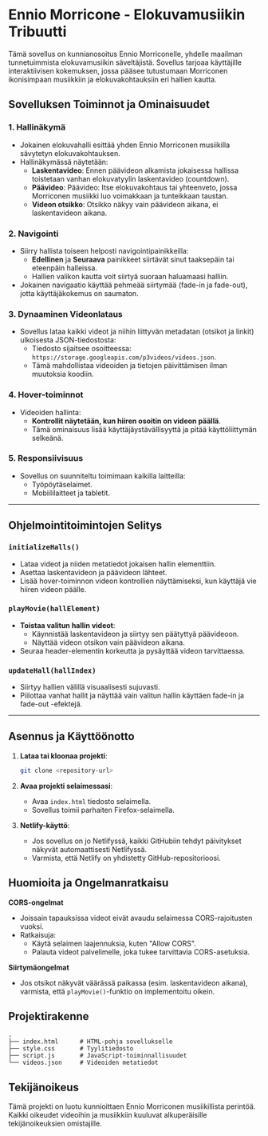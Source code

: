 # Ennio Morricone - Elokuvamusiikin Tribuutti

Tämä sovellus on kunnianosoitus Ennio Morriconelle, yhdelle maailman tunnetuimmista elokuvamusiikin säveltäjistä. Sovellus tarjoaa käyttäjille interaktiivisen kokemuksen, jossa pääsee tutustumaan Morriconen ikonisimpaan musiikkiin ja elokuvakohtauksiin eri hallien kautta.

## Sovelluksen Toiminnot ja Ominaisuudet

### 1. Hallinäkymä
- Jokainen elokuvahalli esittää yhden Ennio Morriconen musiikilla sävytetyn elokuvakohtauksen.
- Hallinäkymässä näytetään:
  - **Laskentavideo**: Ennen päävideon alkamista jokaisessa hallissa toistetaan vanhan elokuvatyylin laskentavideo (countdown).
  - **Päävideo**: Päävideo: Itse elokuvakohtaus tai yhteenveto, jossa Morriconen musiikki luo voimakkaan ja tunteikkaan taustan.
  - **Videon otsikko**: Otsikko näkyy vain päävideon aikana, ei laskentavideon aikana.

### 2. Navigointi
- Siirry hallista toiseen helposti navigointipainikkeilla:
  - **Edellinen** ja **Seuraava** painikkeet siirtävät sinut taaksepäin tai eteenpäin halleissa.
  - Hallien valikon kautta voit siirtyä suoraan haluamaasi halliin.
- Jokainen navigaatio käyttää pehmeää siirtymää (fade-in ja fade-out), jotta käyttäjäkokemus on saumaton.

### 3. Dynaaminen Videonlataus
- Sovellus lataa kaikki videot ja niihin liittyvän metadatan (otsikot ja linkit) ulkoisesta JSON-tiedostosta:
  - Tiedosto sijaitsee osoitteessa: `https://storage.googleapis.com/p3videos/videos.json`.
  - Tämä mahdollistaa videoiden ja tietojen päivittämisen ilman muutoksia koodiin.

### 4. Hover-toiminnot
- Videoiden hallinta:
  - **Kontrollit näytetään, kun hiiren osoitin on videon päällä**.
  - Tämä ominaisuus lisää käyttäjäystävällisyyttä ja pitää käyttöliittymän selkeänä.

### 5. Responsiivisuus
- Sovellus on suunniteltu toimimaan kaikilla laitteilla:
  - Työpöytäselaimet.
  - Mobiililaitteet ja tabletit.

---

## Ohjelmointitoimintojen Selitys

### `initializeHalls()`
- Lataa videot ja niiden metatiedot jokaisen hallin elementtiin.
- Asettaa laskentavideon ja päävideon lähteet.
- Lisää hover-toiminnon videon kontrollien näyttämiseksi, kun käyttäjä vie hiiren videon päälle.

### `playMovie(hallElement)`
- **Toistaa valitun hallin videot**:
  - Käynnistää laskentavideon ja siirtyy sen päätyttyä päävideoon.
  - Näyttää videon otsikon vain päävideon aikana.
- Seuraa header-elementin korkeutta ja pysäyttää videon tarvittaessa.

### `updateHall(hallIndex)`
- Siirtyy hallien välillä visuaalisesti sujuvasti.
- Piilottaa vanhat hallit ja näyttää vain valitun hallin käyttäen fade-in ja fade-out -efektejä.

---

## Asennus ja Käyttöönotto

1. **Lataa tai kloonaa projekti**:
   ```bash
   git clone <repository-url> 
   ```

2. **Avaa projekti selaimessasi**:
    - Avaa ```index.html``` tiedosto selaimella.
    - Sovellus toimii parhaiten Firefox-selaimella.

3. **Netlify-käyttö**:
    - Jos sovellus on jo Netlifyssä, kaikki GitHubiin tehdyt päivitykset näkyvät automaattisesti Netlifyssä.
    - Varmista, että Netlify on yhdistetty GitHub-repositorioosi.

## Huomioita ja Ongelmanratkaisu

**CORS-ongelmat**
- Joissain tapauksissa videot eivät avaudu selaimessa CORS-rajoitusten vuoksi.
- Ratkaisuja:
    - Käytä selaimen laajennuksia, kuten "Allow CORS".
    - Palauta videot palvelimelle, joka tukee tarvittavia CORS-asetuksia.

**Siirtymäongelmat**
- Jos otsikot näkyvät väärässä paikassa (esim. laskentavideon aikana), varmista, että ```playMovie()```-funktio on implementoitu oikein.

## Projektirakenne
```
.
├── index.html      # HTML-pohja sovellukselle
├── style.css       # Tyylitiedosto
├── script.js       # JavaScript-toiminnallisuudet
└── videos.json     # Videoiden metatiedot
```
## Tekijänoikeus
Tämä projekti on luotu kunnioittaen Ennio Morriconen musiikillista perintöä. Kaikki oikeudet videoihin ja musiikkiin kuuluvat alkuperäisille tekijänoikeuksien omistajille.